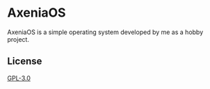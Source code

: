 # AxeniaOS

AxeniaOS is a simple operating system developed by me as a hobby project.

## License

[GPL-3.0](LICENSE)